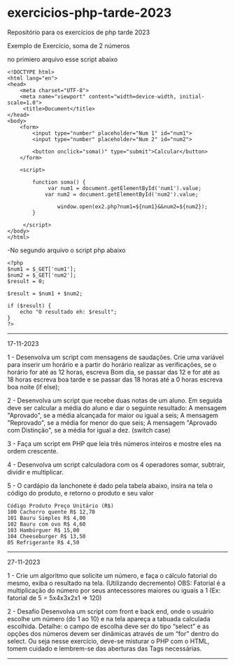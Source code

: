 # exercicios-php-tarde-2023
Repositório para os exercícios de php  tarde 2023

Exemplo de Exercício, soma de 2 números

no primiero arquivo esse script abaixo

    <!DOCTYPE html>
    <html lang="en">
    <head>
        <meta charset="UTF-8">
        <meta name="viewport" content="width=device-width, initial-scale=1.0">
         <title>Document</title>
    </head>
    <body>
        <form>
            <input type="number" placeholder="Num 1" id="num1">
            <input type="number" placeholder="Num 2" id="num2">

            <button onclick="soma()" type="submit">Calcular</button>
        </form>

        <script>

            function soma() {
                 var num1 = document.getElementById('num1').value;
                var num2 = document.getElementById('num2').value;

                    window.open(ex2.php?num1=${num1}&&num2=${num2});
            }

         </script>
    </body>
    </html>

-No segundo arquivo o script php abaixo

    <?php
    $num1 = $_GET['num1'];
    $num2 = $_GET['num2'];
    $result = 0;

    $result = $num1 + $num2;

    if ($result) {
        echo "O resultado eh: $result";
    }
    ?>

--------------------------------------------------------------------------
17-11-2023

1 - Desenvolva um script com mensagens de saudações. Crie uma variável para inserir um horário e a partir do horário realizar as verificações, se o horário for até as 12 horas, escreva Bom dia, se passar das 12 e for até as 18 horas escreva boa tarde e se passar das 18 horas até a 0 horas escreva boa noite (if else);

2 - Desenvolva um script que recebe duas notas de um aluno. Em seguida deve ser calcular a média do aluno e dar o seguinte resultado:
A mensagem "Aprovado", se a média alcançada for maior ou igual a seis;
A mensagem "Reprovado", se a média for menor do que seis;
A mensagem "Aprovado com Distinção", se a média for igual a dez. (switch case)

3 - Faça um script em PHP que leia três números inteiros e mostre eles na ordem crescente.

4 - Desenvolva um script calculadora com os 4 operadores somar, subtrair, dividir e multiplicar.

5 - O cardápio da lanchonete é dado pela tabela abaixo, insira na tela o código do produto, e retorno o produto e seu valor

    Código Produto Preço Unitário (R$)
    100 Cachorro quente R$ 12,70
    101 Bauru Simples R$ 4,00
    102 Bauru com ovo R$ 4,60
    103 Hambúrguer R$ 15,00
    104 Cheeseburger R$ 13,50
    05 Refrigerante R$ 4,50



--------------------------------------------------------------------------------------------------------------------------------------------------------------
27-11-2023

1 - Crie um algoritmo que solicite um número, e faça o cálculo fatorial do mesmo, exiba o resultado na tela. (Utilizando decremento)
OBS: Fatorial é a multiplicação do número por seus antecessores   maiores ou iguais a 1 (Ex: fatorial de 5 = 5x4x3x2x1 => 120)

2 - Desafio
Desenvolva um script com front e back end, onde o usuário escolhe um número (do 1 ao 10) e na tela apareça a tabuada calculada escolhida. Detalhe: o campo de escolha deve ser do tipo “select” e as opções dos números devem ser dinâmicas através de um “for” dentro do select. Ou seja nesse exercício, deve-se misturar o PHP com o HTML, tomem cuidado e lembrem-se das aberturas das Tags necessárias.

--------------------------------------------------------------------------

